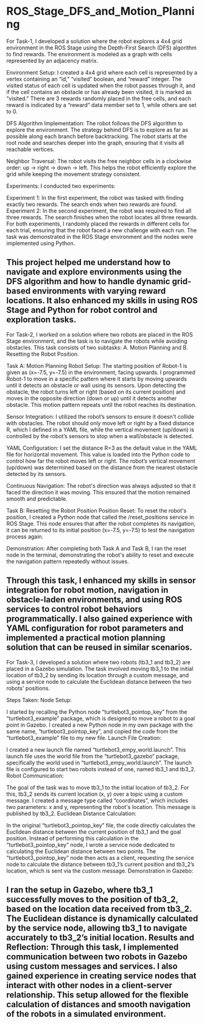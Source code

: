 # ROS_Stage_DFS_and_Motion_Planning

For Task-1, I developed a solution where the robot explores a 4x4 grid environment in the ROS Stage using the Depth-First Search (DFS) algorithm to find rewards. The environment is modeled as a graph with cells represented by an adjacency matrix.

Environment Setup: I created a 4x4 grid where each cell is represented by a vertex containing an “id,” “visited” boolean, and “reward” integer. The visited status of each cell is updated when the robot passes through it, and if the cell contains an obstacle or has already been visited, it is marked as “visited.” There are 3 rewards randomly placed in the free cells, and each reward is indicated by a “reward” data member set to 1, while others are set to 0.

DFS Algorithm Implementation: The robot follows the DFS algorithm to explore the environment. The strategy behind DFS is to explore as far as possible along each branch before backtracking. The robot starts at the root node and searches deeper into the graph, ensuring that it visits all reachable vertices.

Neighbor Traversal: The robot visits the free neighbor cells in a clockwise order: up → right → down → left. This helps the robot efficiently explore the grid while keeping the movement strategy consistent.

Experiments: I conducted two experiments:

Experiment 1: In the first experiment, the robot was tasked with finding exactly two rewards. The search ends when two rewards are found.
Experiment 2: In the second experiment, the robot was required to find all three rewards. The search finishes when the robot locates all three rewards.
For both experiments, I randomly placed the rewards in different cells for each trial, ensuring that the robot faced a new challenge with each run. The task was demonstrated in the ROS Stage environment and the nodes were implemented using Python.

This project helped me understand how to navigate and explore environments using the DFS algorithm and how to handle dynamic grid-based environments with varying reward locations. It also enhanced my skills in using ROS Stage and Python for robot control and exploration tasks.
--------------------
For Task-2, I worked on a solution where two robots are placed in the ROS Stage environment, and the task is to navigate the robots while avoiding obstacles. This task consists of two subtasks: A. Motion Planning and B. Resetting the Robot Position.

Task A: Motion Planning
Robot Setup: The starting position of Robot-1 is given as (x=-7.5, y=-7.5) in the environment, facing upwards. I programmed Robot-1 to move in a specific pattern where it starts by moving upwards until it detects an obstacle or wall using its sensors. Upon detecting the obstacle, the robot turns left or right (based on its current position) and moves in the opposite direction (down or up) until it detects another obstacle. This motion pattern repeats until the robot reaches its destination.

Sensor Integration: I utilized the robot’s sensors to ensure it doesn't collide with obstacles. The robot should only move left or right by a fixed distance R, which I defined in a YAML file, while the vertical movement (up/down) is controlled by the robot’s sensors to stop when a wall/obstacle is detected.

YAML Configuration: I set the distance R=3 as the default value in the YAML file for horizontal movement. This value is loaded into the Python code to control how far the robot moves left or right. The robot’s vertical movement (up/down) was determined based on the distance from the nearest obstacle detected by its sensors.

Continuous Navigation: The robot's direction was always adjusted so that it faced the direction it was moving. This ensured that the motion remained smooth and predictable.

Task B: Resetting the Robot Position
Position Reset: To reset the robot's position, I created a Python node that called the /reset_positions service in ROS Stage. This node ensures that after the robot completes its navigation, it can be returned to its initial position (x=-7.5, y=-7.5) to test the navigation process again.

Demonstration: After completing both Task A and Task B, I ran the reset node in the terminal, demonstrating the robot's ability to reset and execute the navigation pattern repeatedly without issues.

Through this task, I enhanced my skills in sensor integration for robot motion, navigation in obstacle-laden environments, and using ROS services to control robot behaviors programmatically. I also gained experience with YAML configuration for robot parameters and implemented a practical motion planning solution that can be reused in similar scenarios.
-------------------------
For Task-3, I developed a solution where two robots (tb3_1 and tb3_2) are placed in a Gazebo simulation. The task involved moving tb3_1 to the initial location of tb3_2 by sending its location through a custom message, and using a service node to calculate the Euclidean distance between the two robots' positions.

Steps Taken:
Node Setup:

I started by recalling the Python node “turtlebot3_pointop_key” from the “turtlebot3_example” package, which is designed to move a robot to a goal point in Gazebo.
I created a new Python node in my own package with the same name, “turtlebot3_pointop_key”, and copied the code from the “turtlebot3_example” file to my new file.
Launch File Creation:

I created a new launch file named “turtlebot3_empy_world.launch”. This launch file uses the world file from the “turtlebot3_gazebo” package, specifically the world used in “turtlebot3_empy_world.launch”.
The launch file is configured to start two robots instead of one, named tb3_1 and tb3_2.
Robot Communication:

The goal of the task was to move tb3_1 to the initial location of tb3_2. For this, tb3_2 sends its current location (x, y) over a topic using a custom message.
I created a message type called “coordinates”, which includes two parameters: x and y, representing the robot's location. This message is published by tb3_2.
Euclidean Distance Calculation:

In the original “turtlebot3_pointop_key” file, the code directly calculates the Euclidean distance between the current position of tb3_1 and the goal position.
Instead of performing this calculation in the “turtlebot3_pointop_key” node, I wrote a service node dedicated to calculating the Euclidean distance between two points.
The “turtlebot3_pointop_key” node then acts as a client, requesting the service node to calculate the distance between tb3_1’s current position and tb3_2’s location, which is sent via the custom message.
Demonstration in Gazebo:

I ran the setup in Gazebo, where tb3_1 successfully moves to the position of tb3_2, based on the location data received from tb3_2.
The Euclidean distance is dynamically calculated by the service node, allowing tb3_1 to navigate accurately to tb3_2’s initial location.
Results and Reflection:
Through this task, I implemented communication between two robots in Gazebo using custom messages and services. I also gained experience in creating service nodes that interact with other nodes in a client-server relationship. This setup allowed for the flexible calculation of distances and smooth navigation of the robots in a simulated environment.
-----------------------
